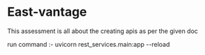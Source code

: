 ﻿# East-vantage
This assessment is all about the
creating apis as per the given doc

run command :- uvicorn rest_services.main:app --reload   
